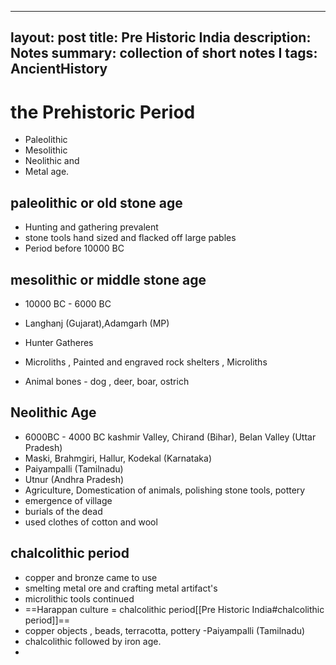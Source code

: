 
---
layout: post
title: Pre Historic India
description: Notes 
summary: collection of short notes  I
tags: AncientHistory
---


# the Prehistoric Period 
 -  Paleolithic 
 -  Mesolithic 
 -  Neolithic and
 -  Metal age.

## paleolithic or old stone age
- Hunting and gathering prevalent 
- stone tools hand sized and flacked off large pables  
- Period before 10000 BC

## mesolithic or middle stone age
- 10000 BC  - 6000 BC 
- Langhanj (Gujarat),Adamgarh (MP)

- Hunter Gatheres
- Microliths , Painted and engraved rock shelters , Microliths 
-  Animal bones - dog , deer, boar, ostrich 

## Neolithic Age 
- 6000BC - 4000 BC
kashmir Valley, Chirand (Bihar), Belan Valley (Uttar Pradesh)
- Maski, Brahmgiri, Hallur, Kodekal (Karnataka)
- Paiyampalli (Tamilnadu)
- Utnur (Andhra Pradesh)
- Agriculture, Domestication of animals, polishing stone tools, pottery
- emergence of village 
- burials of the dead
- used clothes of cotton and wool

## chalcolithic period
- copper and bronze came to use
- smelting metal ore and crafting metal artifact's
- microlithic tools continued
- ==Harappan culture = chalcolithic period[[Pre Historic India#chalcolithic period]]==
- copper objects , beads, terracotta, pottery -Paiyampalli (Tamilnadu)
- chalcolithic followed by iron age. 
- 


